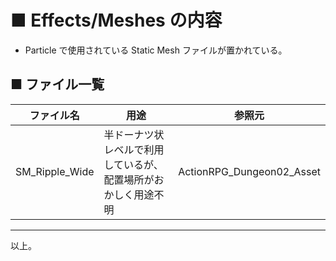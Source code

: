 # ■ Effects/Meshes の内容
* Particle で使用されている Static Mesh ファイルが置かれている。

## ■ ファイル一覧

| ファイル名 | 用途 | 参照元 |
| ----- | ----- | ----- |
| SM_Ripple_Wide | 半ドーナツ状<br>レベルで利用しているが、配置場所がおかしく用途不明 | ActionRPG_Dungeon02_Asset |

----
以上。
